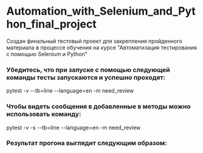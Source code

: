# Automation_with_Selenium_and_Python_final_project
Создан финальный тестовый проект для закрепления пройденного материала в процессе обучения на курсе "Автоматизация тестирования с помощью Selenium и Python"

### Убедитесь, что при запуске с помощью следующей команды тесты запускаются и успешно проходят: 

pytest -v --tb=line --language=en -m need_review

### Чтобы видеть сообщения в добавленные в методы можно использовать команду:

pytest -v -s --tb=line --language=en -m need_review

### Результат прогона выглядит следующим образом:

[Результат прогона]: https://disk.yandex.com/i/12NQ_qce1f1iHA
